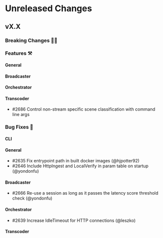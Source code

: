 # Unreleased Changes

## vX.X

### Breaking Changes 🚨🚨

### Features ⚒

#### General

#### Broadcaster

#### Orchestrator

#### Transcoder
- \#2686 Control non-stream specific scene classification with command line args

### Bug Fixes 🐞

#### CLI

#### General

- \#2635 Fix entrypoint path in built docker images (@hjpotter92)
- \#2646 Include HttpIngest and LocalVerify in param table on startup (@yondonfu)

#### Broadcaster

- \#2666 Re-use a session as long as it passes the latency score threshold check (@yondonfu)

#### Orchestrator
- \#2639 Increase IdleTimeout for HTTP connections (@leszko)

#### Transcoder

